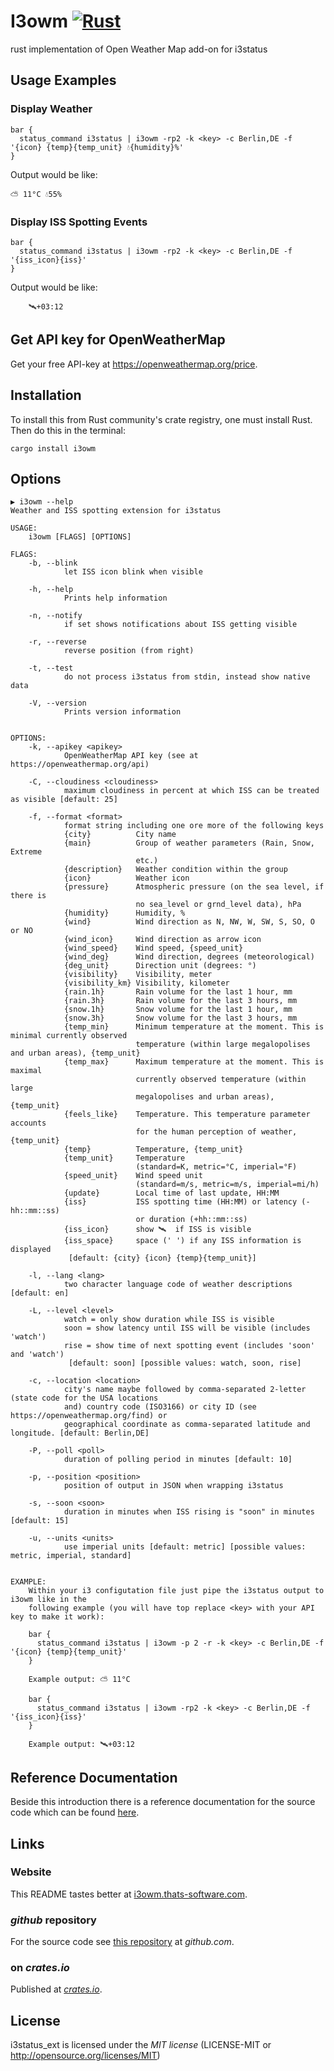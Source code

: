 # I3owm [![Rust](https://github.com/fightling/i3owm/actions/workflows/rust.yml/badge.svg)](https://github.com/fightling/i3owm/actions/workflows/rust.yml)

rust implementation of Open Weather Map add-on for i3status

## Usage Examples

### Display Weather

```
bar {
  status_command i3status | i3owm -rp2 -k <key> -c Berlin,DE -f '{icon} {temp}{temp_unit} 💧{humidity}%'
}
```

Output would be like:

```
⛅ 11°C 💧55%
```

### Display ISS Spotting Events

```
bar {
  status_command i3status | i3owm -rp2 -k <key> -c Berlin,DE -f '{iss_icon}{iss}'
}

```

Output would be like:

```
    🛰+03:12
```

## Get API key for OpenWeatherMap

Get your free API-key at https://openweathermap.org/price.

## Installation

To install this from Rust community's crate registry, one must install Rust. Then do this in the terminal:

```
cargo install i3owm
```

## Options

```
▶ i3owm --help
Weather and ISS spotting extension for i3status

USAGE:
    i3owm [FLAGS] [OPTIONS]

FLAGS:
    -b, --blink
            let ISS icon blink when visible

    -h, --help
            Prints help information

    -n, --notify
            if set shows notifications about ISS getting visible

    -r, --reverse
            reverse position (from right)

    -t, --test
            do not process i3status from stdin, instead show native data

    -V, --version
            Prints version information


OPTIONS:
    -k, --apikey <apikey>
            OpenWeatherMap API key (see at https://openweathermap.org/api)

    -C, --cloudiness <cloudiness>
            maximum cloudiness in percent at which ISS can be treated as visible [default: 25]

    -f, --format <format>
            format string including one ore more of the following keys
            {city}          City name
            {main}          Group of weather parameters (Rain, Snow, Extreme
                            etc.)
            {description}   Weather condition within the group
            {icon}          Weather icon
            {pressure}      Atmospheric pressure (on the sea level, if there is
                            no sea_level or grnd_level data), hPa
            {humidity}      Humidity, %
            {wind}          Wind direction as N, NW, W, SW, S, SO, O or NO
            {wind_icon}     Wind direction as arrow icon
            {wind_speed}    Wind speed, {speed_unit}
            {wind_deg}      Wind direction, degrees (meteorological)
            {deg_unit}      Direction unit (degrees: °)
            {visibility}    Visibility, meter
            {visibility_km} Visibility, kilometer
            {rain.1h}       Rain volume for the last 1 hour, mm
            {rain.3h}       Rain volume for the last 3 hours, mm
            {snow.1h}       Snow volume for the last 1 hour, mm
            {snow.3h}       Snow volume for the last 3 hours, mm
            {temp_min}      Minimum temperature at the moment. This is minimal currently observed
                            temperature (within large megalopolises and urban areas), {temp_unit}
            {temp_max}      Maximum temperature at the moment. This is maximal
                            currently observed temperature (within large
                            megalopolises and urban areas), {temp_unit}
            {feels_like}    Temperature. This temperature parameter accounts
                            for the human perception of weather, {temp_unit}
            {temp}          Temperature, {temp_unit}
            {temp_unit}     Temperature
                            (standard=K, metric=°C, imperial=°F)
            {speed_unit}    Wind speed unit
                            (standard=m/s, metric=m/s, imperial=mi/h)
            {update}        Local time of last update, HH:MM
            {iss}           ISS spotting time (HH:MM) or latency (-hh::mm::ss)
                            or duration (+hh::mm::ss)
            {iss_icon}      show 🛰  if ISS is visible
            {iss_space}     space (' ') if any ISS information is displayed
             [default: {city} {icon} {temp}{temp_unit}]

    -l, --lang <lang>
            two character language code of weather descriptions [default: en]

    -L, --level <level>
            watch = only show duration while ISS is visible
            soon = show latency until ISS will be visible (includes 'watch')
            rise = show time of next spotting event (includes 'soon' and 'watch')
             [default: soon] [possible values: watch, soon, rise]

    -c, --location <location>
            city's name maybe followed by comma-separated 2-letter (state code for the USA locations
            and) country code (ISO3166) or city ID (see https://openweathermap.org/find) or
            geographical coordinate as comma-separated latitude and longitude. [default: Berlin,DE]

    -P, --poll <poll>
            duration of polling period in minutes [default: 10]

    -p, --position <position>
            position of output in JSON when wrapping i3status

    -s, --soon <soon>
            duration in minutes when ISS rising is "soon" in minutes [default: 15]

    -u, --units <units>
            use imperial units [default: metric] [possible values: metric, imperial, standard]


EXAMPLE:
    Within your i3 configutation file just pipe the i3status output to i3owm like in the
    following example (you will have top replace <key> with your API key to make it work):

    bar {
      status_command i3status | i3owm -p 2 -r -k <key> -c Berlin,DE -f '{icon} {temp}{temp_unit}'
    }

    Example output: ⛅ 11°C

    bar {
      status_command i3status | i3owm -rp2 -k <key> -c Berlin,DE -f '{iss_icon}{iss}'
    }

    Example output: 🛰+03:12

```


## Reference Documentation

Beside this introduction there is a reference documentation for the source code which can be found [here](https://docs.rs/i3owm).

## Links

### Website

This README tastes better at [i3owm.thats-software.com](http://i3owm.thats-software.com).

### *github* repository

For the source code see [this repository](https://github.com/fightling/i3owm) at *github.com*.

### on *crates.io*

Published at [*crates.io*](https://crates.io/crates/i3owm).

## License

i3status_ext is licensed under the *MIT license* (LICENSE-MIT or http://opensource.org/licenses/MIT)
